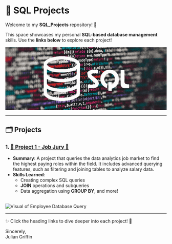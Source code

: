 # 💾 SQL Projects  

Welcome to my **SQL_Projects** repository! 🌟  

This space showcases my personal **SQL-based database management** skills. Use the **links below** to explore each project!  

<img src="./Media/SQL_Pic.png" alt="SQL Projects Banner" width="700"/>

---

## 🗂️ Projects  

### 1. [**💼 Project 1 - Job Jury 💼**](./Project%201%20-%20Job%20Jury)
- **Summary**: A project that queries the data analytics job market to find the highest paying roles within the field. It includes advanced querying features, such as filtering and joining tables to analyze salary data.  
- **Skills Learned**: 
  - Creating complex SQL queries
  - **JOIN** operations and subqueries
  - Data aggregation using **GROUP BY**, and more!  

<br>

<img src="./Media/ED1.gif" alt="Visual of Employee Database Query" width="75%" />

---

✨ Click the heading links to dive deeper into each project! 🚀  

Sincerely,  
Julian Griffin 
